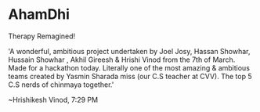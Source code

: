 # AhamDhi
Therapy Remagined!


'A wonderful, ambitious project undertaken by Joel Josy, Hassan Showhar, Hussain Showhar , Akhil Gireesh & Hrishi Vinod from the 7th of March. Made for a hackathon today. Literally one of the most amazing & ambitious teams created by Yasmin Sharada miss (our C.S teacher at CVV). The top 5 C.S nerds of chinmaya together.'

~Hrishikesh Vinod, 7:29 PM

